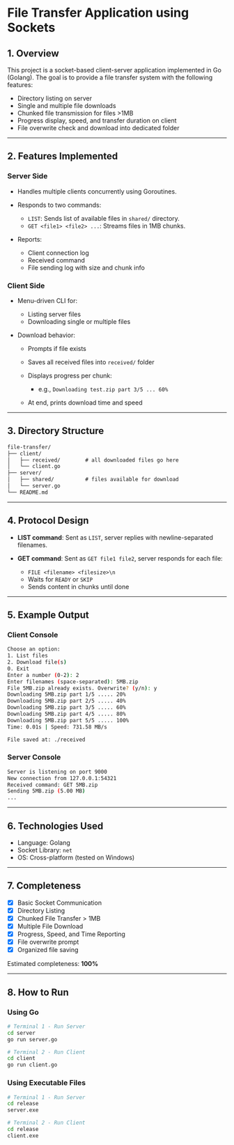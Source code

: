 # File Transfer Application using Sockets

## 1. Overview

This project is a socket-based client-server application implemented in Go (Golang). The goal is to provide a file transfer system with the following features:

* Directory listing on server
* Single and multiple file downloads
* Chunked file transmission for files >1MB
* Progress display, speed, and transfer duration on client
* File overwrite check and download into dedicated folder

---

## 2. Features Implemented

### Server Side

* Handles multiple clients concurrently using Goroutines.
* Responds to two commands:

  * `LIST`: Sends list of available files in `shared/` directory.
  * `GET <file1> <file2> ...`: Streams files in 1MB chunks.
* Reports:

  * Client connection log
  * Received command
  * File sending log with size and chunk info

### Client Side

* Menu-driven CLI for:

  * Listing server files
  * Downloading single or multiple files
* Download behavior:

  * Prompts if file exists
  * Saves all received files into `received/` folder
  * Displays progress per chunk:

    * e.g., `Downloading test.zip part 3/5 ... 60%`
  * At end, prints download time and speed

---

## 3. Directory Structure

```txt
file-transfer/
├── client/
│   ├── received/        # all downloaded files go here
│   └── client.go
├── server/
│   ├── shared/          # files available for download
│   └── server.go
└── README.md
```

---

## 4. Protocol Design

* **LIST command**: Sent as `LIST`, server replies with newline-separated filenames.
* **GET command**: Sent as `GET file1 file2`, server responds for each file:

  * `FILE <filename> <filesize>\n`
  * Waits for `READY` or `SKIP`
  * Sends content in chunks until done

---

## 5. Example Output

### Client Console

```bash
Choose an option:
1. List files
2. Download file(s)
0. Exit
Enter a number (0-2): 2
Enter filenames (space-separated): 5MB.zip
File 5MB.zip already exists. Overwrite? (y/n): y
Downloading 5MB.zip part 1/5 ..... 20%
Downloading 5MB.zip part 2/5 ..... 40%
Downloading 5MB.zip part 3/5 ..... 60%
Downloading 5MB.zip part 4/5 ..... 80%
Downloading 5MB.zip part 5/5 ..... 100%
Time: 0.01s | Speed: 731.58 MB/s

File saved at: ./received
```

### Server Console

```bash
Server is listening on port 9000
New connection from 127.0.0.1:54321
Received command: GET 5MB.zip
Sending 5MB.zip (5.00 MB)
...
```

---

## 6. Technologies Used

* Language: Golang
* Socket Library: `net`
* OS: Cross-platform (tested on Windows)

---

## 7. Completeness

* [x] Basic Socket Communication
* [x] Directory Listing
* [x] Chunked File Transfer > 1MB
* [x] Multiple File Download
* [x] Progress, Speed, and Time Reporting
* [x] File overwrite prompt
* [x] Organized file saving

Estimated completeness: **100%**

---

## 8. How to Run

### Using Go

```bash
# Terminal 1 - Run Server
cd server
go run server.go

# Terminal 2 - Run Client
cd client
go run client.go
```

### Using Executable Files

```bash
# Terminal 1 - Run Server
cd release
server.exe

# Terminal 2 - Run Client
cd release
client.exe
```
